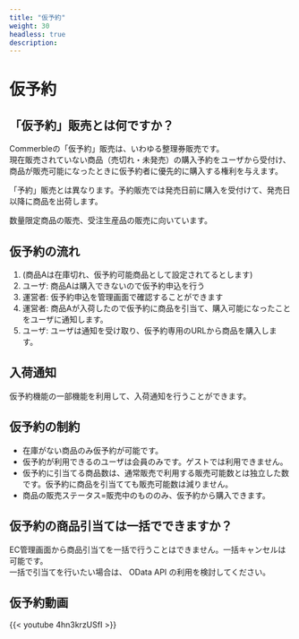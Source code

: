 ```yaml
---
title: "仮予約"
weight: 30
headless: true
description: 
---
```


# 仮予約

## 「仮予約」販売とは何ですか？
Commerbleの「仮予約」販売は、いわゆる整理券販売です。  
現在販売されていない商品（売切れ・未発売）の購入予約をユーザから受付け、
商品が販売可能になったときに仮予約者に優先的に購入する権利を与えます。

「予約」販売とは異なります。予約販売では発売日前に購入を受付けて、発売日以降に商品を出荷します。

数量限定商品の販売、受注生産品の販売に向いています。

## 仮予約の流れ
1. (商品Aは在庫切れ、仮予約可能商品として設定されてるとします)
2. ユーザ: 商品Aは購入できないので仮予約申込を行う
3. 運営者: 仮予約申込を管理画面で確認することができます
4. 運営者: 商品Aが入荷したので仮予約に商品を引当て、購入可能になったことをユーザに通知します。
5. ユーザ: ユーザは通知を受け取り、仮予約専用のURLから商品を購入します。

## 入荷通知
仮予約機能の一部機能を利用して、入荷通知を行うことができます。

## 仮予約の制約
- 在庫がない商品のみ仮予約が可能です。
- 仮予約が利用できるのユーザは会員のみです。ゲストでは利用できません。
- 仮予約に引当てる商品数は、通常販売で利用する販売可能数とは独立した数です。仮予約に商品を引当てても販売可能数は減りません。
- 商品の販売ステータス=販売中のもののみ、仮予約から購入できます。

## 仮予約の商品引当ては一括でできますか？
EC管理画面から商品引当てを一括で行うことはできません。一括キャンセルは可能です。  
一括で引当てを行いたい場合は、 OData API の利用を検討してください。



## 仮予約動画

{{< youtube 4hn3krzUSfI >}}